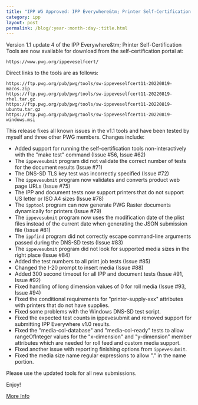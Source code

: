 ```yaml
---
title: "IPP WG Approved: IPP Everywhere&tm; Printer Self-Certification Tools v1.1 Update 4"
category: ipp
layout: post
permalink: /blog/:year-:month-:day-:title.html
---
```


Version 1.1 update 4 of the IPP Everywhere&tm; Printer Self-Certification Tools are now available for download from the self-certification portal at:

    https://www.pwg.org/ippeveselfcert/

Direct links to the tools are as follows:

    https://ftp.pwg.org/pub/pwg/tools/sw-ippeveselfcert11-20220819-macos.zip
    https://ftp.pwg.org/pub/pwg/tools/sw-ippeveselfcert11-20220819-rhel.tar.gz
    https://ftp.pwg.org/pub/pwg/tools/sw-ippeveselfcert11-20220819-ubuntu.tar.gz
    https://ftp.pwg.org/pub/pwg/tools/sw-ippeveselfcert11-20220819-windows.msi

This release fixes all known issues in the v1.1 tools and have been tested by myself and three other PWG members. Changes include:

- Added support for running the self-certification tools non-interactively with the "make test" command (Issue #56, Issue #62)
- The `ippevesubmit` program did not validate the correct number of tests for the document results (Issue #71)
- The DNS-SD TLS key test was incorrectly specified (Issue #72)
- The `ippevesubmit` program now validates and converts product web page URLs (Issue #75)
- The IPP and document tests now support printers that do not support US letter or ISO A4 sizes (Issue #78)
- The `ipptool` program can now generate PWG Raster documents dynamically for printers (Issue #79)
- The `ippevesubmit` program now uses the modification date of the plist files instead of the current date when generating the JSON submission file (Issue #81)
- The `ippfind` program did not correctly escape command-line arguments passed during the DNS-SD tests (Issue #83)
- The `ippevesubmit` program did not look for supported media sizes in the right place (Issue #84)
- Added the test numbers to all print job tests (Issue #85)
- Changed the I-20 prompt to insert media (Issue #88)
- Added 300 second timeout for all IPP and document tests (Issue #91, Issue #92)
- Fixed handling of long dimension values of 0 for roll media (Issue #93, Issue #94)
- Fixed the conditional requirements for "printer-supply-xxx" attributes with printers that do not have supplies.
- Fixed some problems with the Windows DNS-SD test script.
- Fixed the expected test counts in ippevesubmit and removed support for submitting IPP Everywhere v1.0 results.
- Fixed the "media-col-database" and "media-col-ready" tests to allow rangeOfInteger values for the "x-dimension" and "y-dimension" member attributes which are needed for roll feed and custom media support.
- Fixed another issue with reporting finishing options from `ippevesubmit`.
- Fixed the media size name regular expressions to allow "." in the name portion.

Please use the updated tools for all new submissions.

Enjoy!

<a class="btn btn-secondary btn-sm" href="https://www.pwg.org/ippeveselfcert/">More Info</a>
